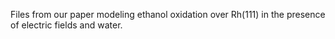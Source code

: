 Files from our paper modeling ethanol oxidation over Rh(111) in the presence of electric fields and water.
